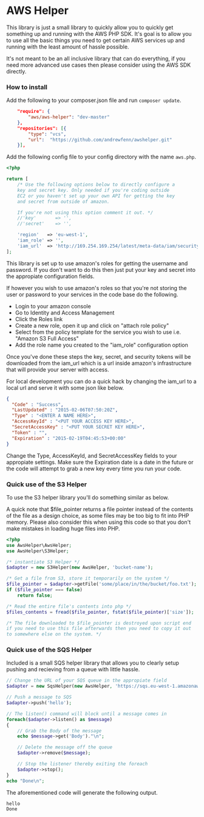# AWS Helper

This library is just a small library to quickly allow you to quickly
get something up and running with the AWS PHP SDK. It's goal is to
allow you to use all the basic things you need to get certain AWS
services up and running with the least amount of hassle possible.

It's not meant to be an all inclusive library that can do everything,
if you need more advanced use cases then please consider using the AWS
SDK directly.

### How to install

Add the following to your composer.json file and run ```composer update```.

```json
    "require": {
        "aws/aws-helper": "dev-master"
    },
    "repositories": [{
        "type": "vcs",
        "url":  "https://github.com/andrewfenn/awshelper.git"
    }],
```

Add the following config file to your config directory with the name ```aws.php```.

```php
<?php

return [
    /* Use the following options below to directly configure a
    key and secret key. Only needed if you're coding outside
    EC2 or you haven't set up your own API for getting the key
    and secret from outside of amazon.

    If you're not using this option comment it out. */
    //'key'       => '',
    //'secret'    => '',

    'region'   => 'eu-west-1',
    'iam_role' => '',
    'iam_url'  => 'http://169.254.169.254/latest/meta-data/iam/security-credentials/',
];
```

This library is set up to use amazon's roles for getting the username and password. If you
don't want to do this then just put your key and secret into the appropiate configuration
fields.

If however you wish to use amazon's roles so that you're not storing the user or password
to your services in the code base do the following.

* Login to your amazon console
* Go to Identity and Access Management
* Click the Roles link
* Create a new role, open it up and click on "attach role policy"
* Select from the policy template for the service you wish to use
i.e. "Amazon S3 Full Access"
* Add the role name you created to the "iam_role" configuration option

Once you've done these steps the key, secret, and security tokens will be
downloaded from the iam_url which is a url inside amazon's infrastructure
that will provide your server with access.

For local development you can do a quick hack by changing the iam_url to
a local url and serve it with some json like below.

```json
{
  "Code" : "Success",
  "LastUpdated" : "2015-02-06T07:50:20Z",
  "Type" : "<ENTER A NAME HERE>",
  "AccessKeyId" : "<PUT YOUR ACCESS KEY HERE>",
  "SecretAccessKey" : "<PUT YOUR SECRET KEY HERE>",
  "Token" : "",
  "Expiration" : "2015-02-19T04:45:53+00:00"
}

```

Change the Type, AccessKeyId, and SecretAccessKey fields to your appropiate
settings. Make sure the Expiration date is a date in the future or the code
will attempt to grab a new key every time you run your code.


### Quick use of the S3 Helper

To use the S3 helper library you'll do something similar as below.

A quick note that $file_pointer returns a file pointer instead of the
contents of the file as a design choice, as some files may be too big
to fit into PHP memory. Please also consider this when using this code
so that you don't make mistakes in loading huge files into PHP.

```php
<?php
use AwsHelper\AwsHelper;
use AwsHelper\S3Helper;

/* instantiate S3 Helper */
$adapter = new S3Helper(new AwsHelper, 'bucket-name');

/* Get a file from S3, store it temporarily on the system */
$file_pointer = $adapter->getFile('some/place/in/the/bucket/foo.txt');
if ($file_pointer === false)
    return false;

/* Read the entire file's contents into php */
$files_contents = fread($file_pointer, fstat($file_pointer)['size']);

/* The file downloaded to $file_pointer is destroyed upon script end
if you need to use this file afterwards then you need to copy it out
to somewhere else on the system. */
```

### Quick use of the SQS Helper

Included is a small SQS helper library that allows you to clearly setup
pushing and recieving from a queue with little hassle.


```php
// Change the URL of your SQS queue in the appropiate field
$adapter = new SqsHelper(new AwsHelper, 'https://sqs.eu-west-1.amazonaws.com/****/queue-name-here');

// Push a message to SQS
$adapter->push('hello');

// The listen() command will block until a message comes in
foreach($adapter->listen() as $message)
{
    // Grab the Body of the message
    echo $message->get('Body')."\n";

    // Delete the message off the queue
    $adapter->remove($message);

    // Stop the listener thereby exiting the foreach
    $adapter->stop();
}
echo "Done\n";
```

The aforementioned code will generate the following output.

```shell
hello
Done
```
